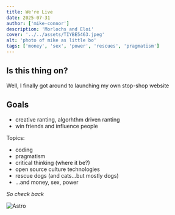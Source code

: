 ```yaml
---
title: We're Live
date: 2025-07-31
author: ['mike-connor']
description: 'Morlochs and Eloi'
cover: '../../assets/TIYBE5463.jpeg'
alt: 'photo of mike as little bo'
tags: ['money', 'sex', 'power', 'rescues', 'pragmatism']
---
```


## Is this thing on?

Well, I finally got around to launching my own stop-shop website

## Goals

- creative ranting, algorhthm driven ranting
- win friends and influence people

Topics:

- coding
- pragmatism
- critical thinking (where it be?)
- open source culture technologies
- rescue dogs (and cats...but mostly dogs)
- ...and money, sex, power

_So check back_

![Astro](https://media2.giphy.com/media/v1.Y2lkPTc5MGI3NjExbWwxaWt3bTJsaGdsZG1lanV1dWRvcHU2cG84OW8wdnBkZjdzdDljcSZlcD12MV9pbnRlcm5hbF9naWZfYnlfaWQmY3Q9Zw/7bZC2IiRKAap0UbXrr/giphy.gif)
